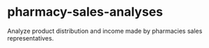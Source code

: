 # pharmacy-sales-analyses
Analyze product distribution and income made by pharmacies sales representatives.
